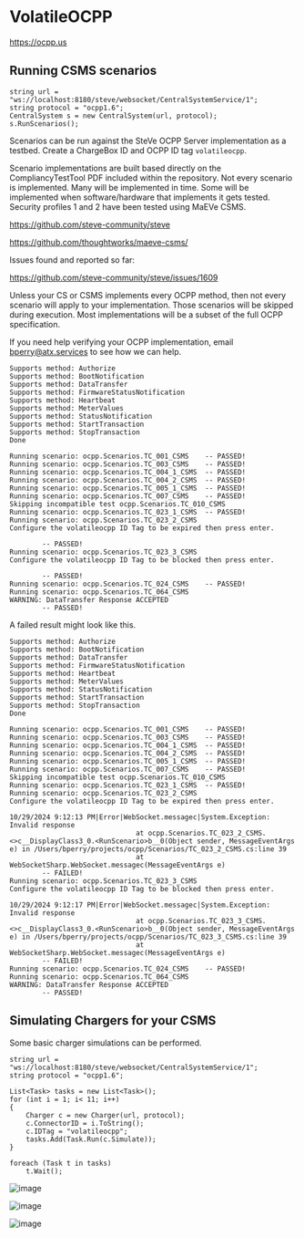 # VolatileOCPP

https://ocpp.us

## Running CSMS scenarios

```
string url = "ws://localhost:8180/steve/websocket/CentralSystemService/1";
string protocol = "ocpp1.6";
CentralSystem s = new CentralSystem(url, protocol);
s.RunScenarios();
```

Scenarios can be run against the SteVe OCPP Server implementation as a testbed. Create a ChargeBox ID and OCPP ID tag `volatileocpp`.

Scenario implementations are built based directly on the CompliancyTestTool PDF included within the repository. Not every scenario is implemented. Many will be implemented in time. Some will be implemented when software/hardware that implements it gets tested. Security profiles 1 and 2 have been tested using MaEVe CSMS. 

https://github.com/steve-community/steve

https://github.com/thoughtworks/maeve-csms/

Issues found and reported so far:

https://github.com/steve-community/steve/issues/1609

Unless your CS or CSMS implements every OCPP method, then not every scenario will apply to your implementation. Those scenarios will be skipped during execution. Most implementations will be a subset of the full OCPP specification.

If you need help verifying your OCPP implementation, email bperry@atx.services to see how we can help.

```
Supports method: Authorize
Supports method: BootNotification
Supports method: DataTransfer
Supports method: FirmwareStatusNotification
Supports method: Heartbeat
Supports method: MeterValues
Supports method: StatusNotification
Supports method: StartTransaction
Supports method: StopTransaction
Done

Running scenario: ocpp.Scenarios.TC_001_CSMS    -- PASSED!
Running scenario: ocpp.Scenarios.TC_003_CSMS    -- PASSED!
Running scenario: ocpp.Scenarios.TC_004_1_CSMS  -- PASSED!
Running scenario: ocpp.Scenarios.TC_004_2_CSMS  -- PASSED!
Running scenario: ocpp.Scenarios.TC_005_1_CSMS  -- PASSED!
Running scenario: ocpp.Scenarios.TC_007_CSMS    -- PASSED!
Skipping incompatible test ocpp.Scenarios.TC_010_CSMS
Running scenario: ocpp.Scenarios.TC_023_1_CSMS  -- PASSED!
Running scenario: ocpp.Scenarios.TC_023_2_CSMS
Configure the volatileocpp ID Tag to be expired then press enter.

        -- PASSED!
Running scenario: ocpp.Scenarios.TC_023_3_CSMS
Configure the volatileocpp ID Tag to be blocked then press enter.

        -- PASSED!
Running scenario: ocpp.Scenarios.TC_024_CSMS    -- PASSED!
Running scenario: ocpp.Scenarios.TC_064_CSMS
WARNING: DataTransfer Response ACCEPTED
        -- PASSED!
```

A failed result might look like this.

```
Supports method: Authorize
Supports method: BootNotification
Supports method: DataTransfer
Supports method: FirmwareStatusNotification
Supports method: Heartbeat
Supports method: MeterValues
Supports method: StatusNotification
Supports method: StartTransaction
Supports method: StopTransaction
Done

Running scenario: ocpp.Scenarios.TC_001_CSMS    -- PASSED!
Running scenario: ocpp.Scenarios.TC_003_CSMS    -- PASSED!
Running scenario: ocpp.Scenarios.TC_004_1_CSMS  -- PASSED!
Running scenario: ocpp.Scenarios.TC_004_2_CSMS  -- PASSED!
Running scenario: ocpp.Scenarios.TC_005_1_CSMS  -- PASSED!
Running scenario: ocpp.Scenarios.TC_007_CSMS    -- PASSED!
Skipping incompatible test ocpp.Scenarios.TC_010_CSMS
Running scenario: ocpp.Scenarios.TC_023_1_CSMS  -- PASSED!
Running scenario: ocpp.Scenarios.TC_023_2_CSMS
Configure the volatileocpp ID Tag to be expired then press enter.

10/29/2024 9:12:13 PM|Error|WebSocket.messagec|System.Exception: Invalid response
                               at ocpp.Scenarios.TC_023_2_CSMS.<>c__DisplayClass3_0.<RunScenario>b__0(Object sender, MessageEventArgs e) in /Users/bperry/projects/ocpp/Scenarios/TC_023_2_CSMS.cs:line 39
                               at WebSocketSharp.WebSocket.messagec(MessageEventArgs e)
        -- FAILED!
Running scenario: ocpp.Scenarios.TC_023_3_CSMS
Configure the volatileocpp ID Tag to be blocked then press enter.

10/29/2024 9:12:17 PM|Error|WebSocket.messagec|System.Exception: Invalid response
                               at ocpp.Scenarios.TC_023_3_CSMS.<>c__DisplayClass3_0.<RunScenario>b__0(Object sender, MessageEventArgs e) in /Users/bperry/projects/ocpp/Scenarios/TC_023_3_CSMS.cs:line 39
                               at WebSocketSharp.WebSocket.messagec(MessageEventArgs e)
        -- FAILED!
Running scenario: ocpp.Scenarios.TC_024_CSMS    -- PASSED!
Running scenario: ocpp.Scenarios.TC_064_CSMS
WARNING: DataTransfer Response ACCEPTED
        -- PASSED!
```

## Simulating Chargers for your CSMS

Some basic charger simulations can be performed.

```
string url = "ws://localhost:8180/steve/websocket/CentralSystemService/1";
string protocol = "ocpp1.6";

List<Task> tasks = new List<Task>();
for (int i = 1; i< 11; i++)
{
    Charger c = new Charger(url, protocol);
    c.ConnectorID = i.ToString();
    c.IDTag = "volatileocpp";
    tasks.Add(Task.Run(c.Simulate));
}

foreach (Task t in tasks)
    t.Wait();
```

![image](https://github.com/user-attachments/assets/9fed843c-df94-4b5e-9de3-e64612f88b75)

![image](https://github.com/user-attachments/assets/3bac011f-0720-4e4d-9868-c4b5ecb3a4ce)

![image](https://github.com/user-attachments/assets/8ed5cc3b-f189-4774-9cd1-729b9e032877)

